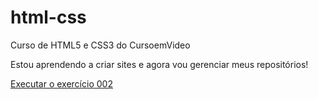 # html-css
 Curso de HTML5 e CSS3 do CursoemVideo

Estou aprendendo a criar sites e agora vou gerenciar meus repositórios!

<a href="https://williantaques.github.io/html-css/exercicios/ex001/">Executar o exercício 002</a>